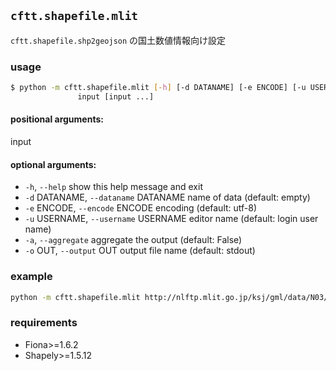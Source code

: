 ## `cftt.shapefile.mlit`

`cftt.shapefile.shp2geojson` の国土数値情報向け設定

### usage

```sh
$ python -m cftt.shapefile.mlit [-h] [-d DATANAME] [-e ENCODE] [-u USERNAME] [-a] [-o OUT]
               input [input ...]
```

#### positional arguments:
  input

#### optional arguments:
  - `-h`, `--help`            show this help message and exit
  - `-d` DATANAME, `--dataname` DATANAME
                        name of data (default: empty)
  - `-e` ENCODE, `--encode` ENCODE
                        encoding (default: utf-8)
  - `-u` USERNAME, `--username` USERNAME
                        editor name (default: login user name)
  - `-a`, `--aggregate`       aggregate the output (default: False)
  - `-o` OUT, `--output` OUT  output file name (default: stdout)

### example

```sh
python -m cftt.shapefile.mlit http://nlftp.mlit.go.jp/ksj/gml/data/N03/N03-15/N03-150101_13_GML.zip > out.json
```

### requirements
- Fiona>=1.6.2
- Shapely>=1.5.12
